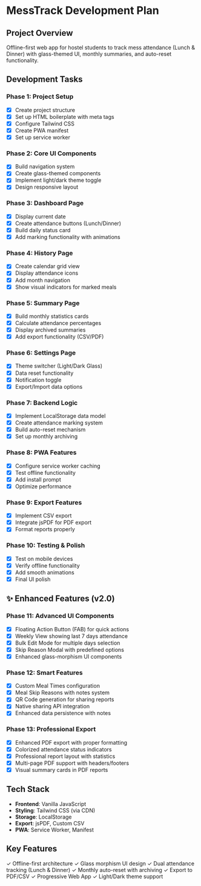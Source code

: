 # MessTrack Development Plan

## Project Overview
Offline-first web app for hostel students to track mess attendance (Lunch & Dinner) with glass-themed UI, monthly summaries, and auto-reset functionality.

## Development Tasks

### Phase 1: Project Setup
- [x] Create project structure
- [x] Set up HTML boilerplate with meta tags
- [x] Configure Tailwind CSS
- [x] Create PWA manifest
- [x] Set up service worker

### Phase 2: Core UI Components
- [x] Build navigation system
- [x] Create glass-themed components
- [x] Implement light/dark theme toggle
- [x] Design responsive layout

### Phase 3: Dashboard Page
- [x] Display current date
- [x] Create attendance buttons (Lunch/Dinner)
- [x] Build daily status card
- [x] Add marking functionality with animations

### Phase 4: History Page
- [x] Create calendar grid view
- [x] Display attendance icons
- [x] Add month navigation
- [x] Show visual indicators for marked meals

### Phase 5: Summary Page
- [x] Build monthly statistics cards
- [x] Calculate attendance percentages
- [x] Display archived summaries
- [x] Add export functionality (CSV/PDF)

### Phase 6: Settings Page
- [x] Theme switcher (Light/Dark Glass)
- [x] Data reset functionality
- [x] Notification toggle
- [x] Export/Import data options

### Phase 7: Backend Logic
- [x] Implement LocalStorage data model
- [x] Create attendance marking system
- [x] Build auto-reset mechanism
- [x] Set up monthly archiving

### Phase 8: PWA Features
- [x] Configure service worker caching
- [x] Test offline functionality
- [x] Add install prompt
- [x] Optimize performance

### Phase 9: Export Features
- [x] Implement CSV export
- [x] Integrate jsPDF for PDF export
- [x] Format reports properly

### Phase 10: Testing & Polish
- [x] Test on mobile devices
- [x] Verify offline functionality
- [x] Add smooth animations
- [x] Final UI polish

## ✨ Enhanced Features (v2.0)

### Phase 11: Advanced UI Components
- [x] Floating Action Button (FAB) for quick actions
- [x] Weekly View showing last 7 days attendance
- [x] Bulk Edit Mode for multiple days selection
- [x] Skip Reason Modal with predefined options
- [x] Enhanced glass-morphism UI components

### Phase 12: Smart Features
- [x] Custom Meal Times configuration
- [x] Meal Skip Reasons with notes system
- [x] QR Code generation for sharing reports
- [x] Native sharing API integration
- [x] Enhanced data persistence with notes

### Phase 13: Professional Export
- [x] Enhanced PDF export with proper formatting
- [x] Colorized attendance status indicators
- [x] Professional report layout with statistics
- [x] Multi-page PDF support with headers/footers
- [x] Visual summary cards in PDF reports

## Tech Stack
- **Frontend**: Vanilla JavaScript
- **Styling**: Tailwind CSS (via CDN)
- **Storage**: LocalStorage
- **Export**: jsPDF, Custom CSV
- **PWA**: Service Worker, Manifest

## Key Features
✓ Offline-first architecture
✓ Glass morphism UI design
✓ Dual attendance tracking (Lunch & Dinner)
✓ Monthly auto-reset with archiving
✓ Export to PDF/CSV
✓ Progressive Web App
✓ Light/Dark theme support
